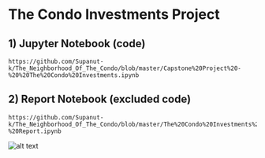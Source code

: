 # The Condo Investments Project
## 1) Jupyter Notebook (code)
    https://github.com/Supanut-k/The_Neighborhood_Of_The_Condo/blob/master/Capstone%20Project%20-%20%20The%20Condo%20Investments.ipynb
    
## 2) Report Notebook (excluded code)
    https://github.com/Supanut-k/The_Neighborhood_Of_The_Condo/blob/master/The%20Condo%20Investments%20-%20Report.ipynb
    
![alt text](https://github.com/Supanut-k/The_Neighborhood_Of_The_Condo/blob/master/Maps/Map%20Images/map_clus.png)
